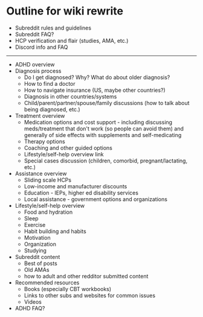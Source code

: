 # Outline for wiki rewrite

* Subreddit rules and guidelines
* Subreddit FAQ?
* HCP verification and flair (studies, AMA, etc.)
* Discord info and FAQ

---

* ADHD overview
* Diagnosis process
  * Do I get diagnosed? Why? What do about older diagnosis?
  * How to find a doctor
  * How to navigate insurance (US, maybe other countries?)
  * Diagnosis in other countries/systems
  * Child/parent/partner/spouse/family discussions (how to talk about being diagnosed, etc.)
* Treatment overview
  * Medication options and cost support - including discussing meds/treatment that don't work (so people can avoid them) and generally of side effects with supplements and self-medicating
  * Therapy options
  * Coaching and other guided options
  * Lifestyle/self-help overview link
  * Special cases discussion (children, comorbid, pregnant/lactating, etc.)
* Assistance overview
  * Sliding scale HCPs
  * Low-income and manufacturer discounts
  * Education - IEPs, higher ed disability services
  * Local assistance - government options and organizations
* Lifestyle/self-help overview
  * Food and hydration
  * Sleep
  * Exercise
  * Habit building and habits
  * Motivation
  * Organization
  * Studying
* Subreddit content
  * Best of posts
  * Old AMAs
  * how to adult and other redditor submitted content
* Recommended resources
  * Books (especially CBT workbooks)
  * Links to other subs and websites for common issues
  * Videos
* ADHD FAQ?